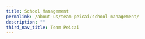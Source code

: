 ```yaml
---
title: School Management
permalink: /about-us/team-peicai/school-management/
description: ""
third_nav_title: Team Peicai
---
```

